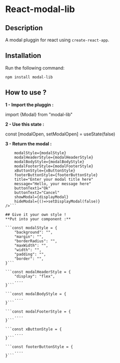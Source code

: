# React-modal-lib 

## Description
A modal pluggin for react using `create-react-app`.

## Installation
Run the following command:

`npm install modal-lib`


## How to use ?
**1 - Import the pluggin :**

import {Modal} from "modal-lib"


**2 - Use this state :**

const [modalOpen, setModalOpen] = useState(false)


**3 - Return the modal :**

```<Modal 
    modalStyle={modalStyle} 
    modalHeaderStyle={modalHeaderStyle} 
    modalBodyStyle={modalBodyStyle} 
    modalFooterStyle={modalFooterStyle} 
    xButtonStyle={xButtonStyle} 
    footerButtonStyle={footerButtonStyle} 
    title="Enter your modal title here" 
    message="Hello, your message here" 
    buttonText1="Ok"
    buttonText2="Cancel"
    showModal={displayModal} 
    hideModal={()=>setDisplayModal(false)} 
/>```

## Give it your own style !
**Put into your component :**

```const modalStyle = {
    "background": "",
    "margin": "",
    "borderRadius": "",
    "maxWidth": "",
    "width": "",
    "padding": "",
    "border": "",
}```

```const modalHeaderStyle = {
    "display": "flex",
    ....
}```

```const modalBodyStyle = {
    ....
}```

```const modalFooterStyle = {
    ....
}```

```const xButtonStyle = {
    ....
}```

```const footerButtonStyle = {
    ....
}```
